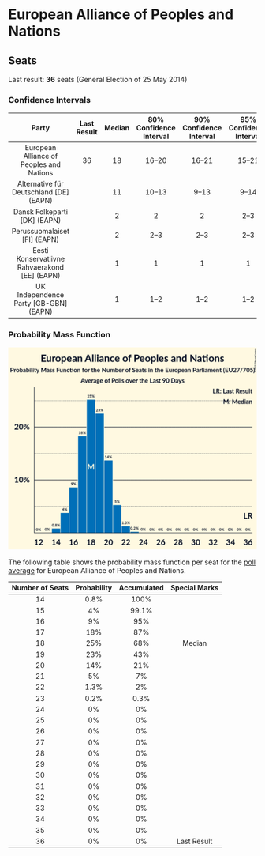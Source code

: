 # European Alliance of Peoples and Nations

## Seats

Last result: **36** seats (General Election of 25 May 2014)

### Confidence Intervals

| Party | Last Result | Median | 80% Confidence Interval | 90% Confidence Interval | 95% Confidence Interval | 99% Confidence Interval |
|:-----:|:-----------:|:------:|:-----------------------:|:-----------------------:|:-----------------------:|:-----------------------:|
| European Alliance of Peoples and Nations | 36 | 18 | 16–20 | 16–21 | 15–21 | 14–22 |
| Alternative für Deutschland [DE] (EAPN) | | 11 | 10–13 | 9–13 | 9–14 | 8–15 |
| Dansk Folkeparti [DK] (EAPN) | | 2 | 2 | 2 | 2–3 | 1–3 |
| Perussuomalaiset [FI] (EAPN) | | 2 | 2–3 | 2–3 | 2–3 | 2–3 |
| Eesti Konservatiivne Rahvaerakond [EE] (EAPN) | | 1 | 1 | 1 | 1 | 1–2 |
| UK Independence Party [GB-GBN] (EAPN) | | 1 | 1–2 | 1–2 | 1–2 | 1–3 |

### Probability Mass Function

![Graph with seats probability mass function not yet produced](average-2019-04-23-seats-pmf-europeanallianceofpeoplesandnations.png "Seats Probability Mass Function")

The following table shows the probability mass function per seat for the [poll average](average-2019-04-23.html) for European Alliance of Peoples and Nations.

| Number of Seats | Probability | Accumulated | Special Marks |
|:---------------:|:-----------:|:-----------:|:-------------:|
| 14 | 0.8% | 100% |  |
| 15 | 4% | 99.1% |  |
| 16 | 9% | 95% |  |
| 17 | 18% | 87% |  |
| 18 | 25% | 68% | Median |
| 19 | 23% | 43% |  |
| 20 | 14% | 21% |  |
| 21 | 5% | 7% |  |
| 22 | 1.3% | 2% |  |
| 23 | 0.2% | 0.3% |  |
| 24 | 0% | 0% |  |
| 25 | 0% | 0% |  |
| 26 | 0% | 0% |  |
| 27 | 0% | 0% |  |
| 28 | 0% | 0% |  |
| 29 | 0% | 0% |  |
| 30 | 0% | 0% |  |
| 31 | 0% | 0% |  |
| 32 | 0% | 0% |  |
| 33 | 0% | 0% |  |
| 34 | 0% | 0% |  |
| 35 | 0% | 0% |  |
| 36 | 0% | 0% | Last Result |


